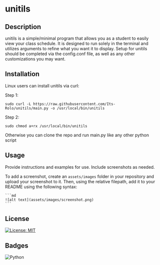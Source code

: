 # unitils

## Description

unitils is a simple/minimal program that allows you as a student to easily view your class schedule.
It is designed to run solely in the terminal and utilizes arguments to refine what you want it to display.
Setup for unitils should be completed via the config.conf file, as well as any other customizations you may want.

## Installation

Linux users can install unitils via curl:

Step 1:
```
sudo curl -L https://raw.githubusercontent.com/Its-Rolo/unitils/main.py -o /usr/local/bin/unitils
```
Step 2:
```
sudo chmod a+rx /usr/local/bin/unitils
```

Otherwise you can clone the repo and run main.py like any other python script

## Usage

Provide instructions and examples for use. Include screenshots as needed.

To add a screenshot, create an `assets/images` folder in your repository and upload your screenshot to it. Then, using the relative filepath, add it to your README using the following syntax:

    ```md
    ![alt text](assets/images/screenshot.png)
    ```

## License

[![License: MIT](https://img.shields.io/badge/License-MIT-yellow.svg)](https://opensource.org/licenses/MIT)

## Badges

![Python](https://img.shields.io/badge/Python-3.x-blue?logo=python&logoColor=white)
